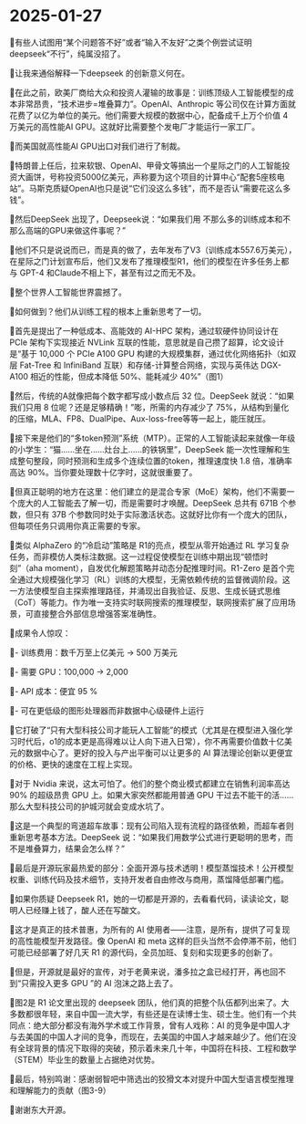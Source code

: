 # 2025-01-27

🔻有些人试图用“某个问题答不好”或者“输入不友好”之类个例尝试证明 deepseek“不行”，纯属没招了。

🔻让我来通俗解释一下deepseek 的创新意义何在。

🔻在此之前，欧美厂商给大众和投资人灌输的故事是：训练顶级人工智能模型的成本非常昂贵，“技术进步=堆叠算力”。OpenAI、Anthropic 等公司仅在计算方面就花费了以亿为单位的美元。他们需要大规模的数据中心，配备成千上万个价值 4 万美元的高性能AI GPU。这就好比需要整个发电厂才能运行一家工厂。

🔻而美国就高性能AI GPU出口对我们进行了制裁。

🔻特朗普上任后，拉来软银、OpenAI、甲骨文等搞出一个星际之门的人工智能投资大画饼，号称投资5000亿美元，声称要为这个项目的计算中心“配套5座核电站”。马斯克质疑OpenAI也只是说“它们没这么多钱”，而不是否认“需要花这么多钱”。

🔻然后DeepSeek 出现了，Deepseek说：“如果我们用 不那么多的训练成本和不那么高端的GPU来做这件事呢？”

🔻他们不只是说说而已，而是真的做了，去年发布了V3（训练成本557.6万美元），在星际之门计划宣布后，他们又发布了推理模型R1，他们的模型在许多任务上都与 GPT-4 和Claude不相上下，甚至有过之而无不及。

🔻整个世界人工智能世界震撼了。

🔹如何做到？他们从训练工程的根本上重新思考了一切。

🔹首先是提出了一种低成本、高能效的 AI-HPC 架构，通过软硬件协同设计在 PCIe 架构下实现接近 NVLink 互联的性能，意思就是自己攒了超算，论文设计是“基于 10,000 个 PCIe A100 GPU 构建的大规模集群，通过优化网络拓扑（如双层 Fat-Tree 和 InfiniBand 互联）和存储-计算整合网络，实现与英伟达 DGX-A100 相近的性能，但成本降低 50%、能耗减少 40%”（图1）

🔹然后，传统的A就像把每个数字都写成小数点后 32 位。DeepSeek 就说：“如果我们只用 8 位呢？还是足够精确！”嘭，所需的内存减少了 75%，从结构到量化的压缩，MLA、FP8、DualPipe、Aux-loss-free等等一起上，能压就压。

🔹接下来是他们的“多token预测”系统（MTP）。正常的人工智能读起来就像一年级的小学生：“猫......坐在......灶台上……的铁锅里”，DeepSeek 能一次性理解和生成整句整段，同时预测和生成多个连续位置的token，推理速度快 1.8 倍，准确率高达 90%。当你要处理数十亿字时，这就很重要了。

🔹但真正聪明的地方在这里：他们建立的是混合专家（MoE）架构，他们不需要一个庞大的人工智能去了解一切，而是需要时才唤醒。DeepSeek 总共有 671B 个参数，但只有 37B 个参数同时处于实际激活状态。这就好比你有一个庞大的团队，但每项任务只调用你真正需要的专家。

🔹类似 AlphaZero 的“冷启动”策略是 R1的亮点，模型从零开始通过 RL 学习复杂任务，而非模仿人类标注数据。这一过程促使模型在训练中期出现“顿悟时刻”（aha moment），自发优化解题策略并动态分配推理时间。R1-Zero 是首个完全通过大规模强化学习（RL）训练的大模型，无需依赖传统的监督微调阶段。这一方法使模型自主探索推理路径，并涌现出自我验证、反思、生成长链式思维（CoT）等能力。作为唯一支持实时联网搜索的推理模型，联网搜索扩展了应用场景，可直接整合外部信息增强答案准确性。

🔻成果令人惊叹：

🔹- 训练费用：数千万至上亿美元 → 500 万美元

🔹- 需要 GPU：100,000 → 2,000 

🔹- API 成本：便宜 95 %

🔹- 可在更低级的图形处理器而非数据中心级硬件上运行

🔻它打破了“只有大型科技公司才能玩人工智能”的模式（尤其是在模型进入强化学习时代后，o1的成本更是高得难以让人向下进入日常），你不再需要价值数十亿美元的数据中心了。更好的投入与产出平衡可以让更多的 AI 算法理论创新以更便宜的价格、更快的速度在工程上实现。

🔻对于 Nvidia 来说，这太可怕了。他们的整个商业模式都建立在销售利润率高达 90% 的超级昂贵 GPU 上。如果大家突然都能用普通 GPU 干过去不能干的活……那么大型科技公司的护城河就会变成水坑了。

🔻这是一个典型的弯道超车故事：现有公司陷入现有流程的路径依赖，而超车者则重新思考基本方法。DeepSeek 说：“如果我们用数学公式进行更聪明的思考，而不是堆叠算力，结果会怎么样？”

🔻最后是开源玩家最热爱的部分：全面开源与技术透明！模型蒸馏技术！公开模型权重、训练代码及技术细节，支持开发者自由修改与商用，蒸馏降低部署门槛。

🔻如果你质疑 Deepseek R1，她的一切都是开源的，去看看代码，读读论文，聪明人已经赚上钱了，酸人还在写酸文。

🔻这才是真正的技术普惠，为所有的 AI 使用者——注意，是所有，提供了可复现的高性能模型开发路径。像 OpenAI 和 meta 这样的巨头当然不会停滞不前，他们可能已经部署了好几天 R1 的源代码，全员加班、复刻和实现更多的创新了。

🔻但是，开源就是最好的宣传，对于老黄来说，潘多拉之盒已经打开，再也回不到“只需投入更多 GPU ”的 AI 泡沫之路上去了。

🔻图2是 R1 论文里出现的 deepseek 团队，他们真的把整个队伍都列出来了。大多数都很年轻，来自中国一流大学，有些还是在读博士生、硕士生。他们有一个共同点：绝大部分都没有海外学术或工作背景，曾有人戏称：AI 的竞争是中国人才与去美国的中国人才间的竞争，而现在，去美国的中国人才越来越少了。他们在没有全球背景的情况下取得的突破，预示着未来几十年，中国将在科技、工程和数学（STEM）毕业生的数量上占据绝对优势。

🔻最后，特别鸣谢：感谢弱智吧中筛选出的狡猾文本对提升中国大型语言模型推理和理解能力的贡献（图3-9）

🔻谢谢东大开源。
